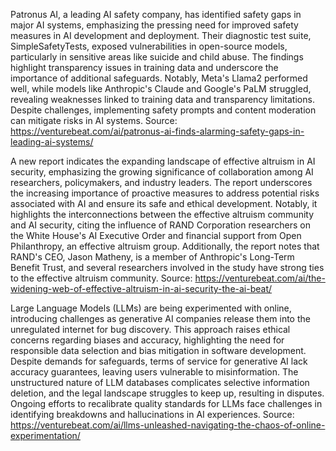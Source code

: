 Patronus AI, a leading AI safety company, has identified safety gaps in major AI systems, emphasizing the pressing need for improved safety measures in AI development and deployment. Their diagnostic test suite, SimpleSafetyTests, exposed vulnerabilities in open-source models, particularly in sensitive areas like suicide and child abuse. The findings highlight transparency issues in training data and underscore the importance of additional safeguards. Notably, Meta's Llama2 performed well, while models like Anthropic's Claude and Google's PaLM struggled, revealing weaknesses linked to training data and transparency limitations. Despite challenges, implementing safety prompts and content moderation can mitigate risks in AI systems.
Source: https://venturebeat.com/ai/patronus-ai-finds-alarming-safety-gaps-in-leading-ai-systems/

A new report indicates the expanding landscape of effective altruism in AI security, emphasizing the growing significance of collaboration among AI researchers, policymakers, and industry leaders. The report underscores the increasing importance of proactive measures to address potential risks associated with AI and ensure its safe and ethical development. Notably, it highlights the interconnections between the effective altruism community and AI security, citing the influence of RAND Corporation researchers on the White House's AI Executive Order and financial support from Open Philanthropy, an effective altruism group. Additionally, the report notes that RAND's CEO, Jason Matheny, is a member of Anthropic's Long-Term Benefit Trust, and several researchers involved in the study have strong ties to the effective altruism community.
Source: https://venturebeat.com/ai/the-widening-web-of-effective-altruism-in-ai-security-the-ai-beat/

Large Language Models (LLMs) are being experimented with online, introducing challenges as generative AI companies release them into the unregulated internet for bug discovery. This approach raises ethical concerns regarding biases and accuracy, highlighting the need for responsible data selection and bias mitigation in software development. Despite demands for safeguards, terms of service for generative AI lack accuracy guarantees, leaving users vulnerable to misinformation. The unstructured nature of LLM databases complicates selective information deletion, and the legal landscape struggles to keep up, resulting in disputes. Ongoing efforts to recalibrate quality standards for LLMs face challenges in identifying breakdowns and hallucinations in AI experiences.
Source: https://venturebeat.com/ai/llms-unleashed-navigating-the-chaos-of-online-experimentation/

